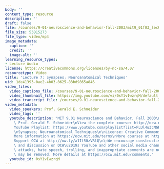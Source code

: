 ```yaml
---
body: ''
content_type: resource
description: ''
draft: false
file: /courses/9-01-neuroscience-and-behavior-fall-2003/mit9_01f03_lec07_360p_16_9.mp4
file_size: 53815273
file_type: video/mp4
image_metadata:
  caption: ''
  credit: ''
  image-alt: ''
learning_resource_types:
- Lecture Audio
license: https://creativecommons.org/licenses/by-nc-sa/4.0/
resourcetype: Video
title: 'Lecture 7: Synapses; Neuroanatomical Techniques'
uid: 1de41393-0ae2-4b03-8625-83bd9865a846
video_files:
  video_captions_file: /courses/9-01-neuroscience-and-behavior-fall-2003/1Qy42Os1Z20DShbR51DLRaQvWJwAf8ILO_transcript.webvtt
  video_thumbnail_file: https://img.youtube.com/vi/0sY1vIwzrqM/default.jpg
  video_transcript_file: /courses/9-01-neuroscience-and-behavior-fall-2003/1Qy42Os1Z20DShbR51DLRaQvWJwAf8ILO_transcript.pdf
video_metadata:
  video_speakers: Prof. Gerald E. Schneider
  video_tags: ''
  youtube_description: "MIT 9.01 Neuroscience and Behavior, Fall 2003\nInstructor:\
    \ Prof. Gerald E. Schneider\nView the complete course: http://ocw.mit.edu/courses/brain-and-cognitive-sciences/9-01-neuroscience-and-behavior-fall-2003\n\
    YouTube Playlist: https://www.youtube.com/playlist?list=PLUl4u3cNGP63U7FmbKD9KClb-94dyPJim\n\
    \nSynapses; Neuroanatomical Techniques\n\nLicense: Creative Commons BY-NC-SA\n\
    More information at https://ocw.mit.edu/terms\nMore courses at https://ocw.mit.edu\n\
    Support OCW at http://ow.ly/a1If50zVRlQ\n\nWe encourage constructive comments\
    \ and discussion on OCW\u2019s YouTube and other social media channels. Personal\
    \ attacks, hate speech, trolling, and inappropriate comments are not allowed and\
    \ may be removed. More details at https://ocw.mit.edu/comments."
  youtube_id: 0sY1vIwzrqM
---
```

